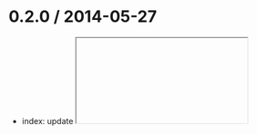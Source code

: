 
0.2.0 / 2014-05-27
==================

  * index: update <iframe> "src" URL
  * examples: fix <script> tag src location

0.1.1 / 2014-05-12
==================

  * examples: add `upload.html` example
  * index: rename `res` variable to `body`
  * index: bind to iframe "load" event before setting `.src`

0.1.0 / 2014-04-22
==================

  * initial release

